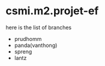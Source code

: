 csmi.m2.projet-ef
=================


here is the list of branches
 - prudhomm
 - panda(vanthong)
 - spreng 
 - lantz
